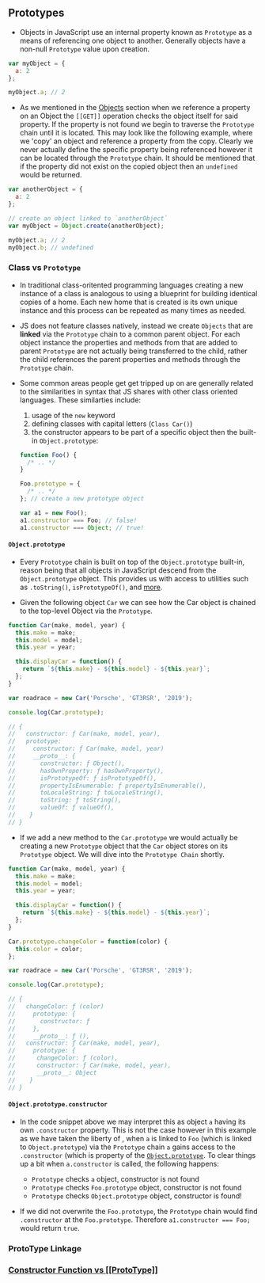## Prototypes

- Objects in JavaScript use an internal property known as `Prototype` as a means of referencing one object to another. Generally objects have a non-null `Prototype` value upon creation.

```js
var myObject = {
  a: 2
};

myObject.a; // 2
```

- As we mentioned in the [Objects](Part-2-Context-Objects-Prototypes/Objects.md) section when we reference a property on an Object the `[[GET]]` operation checks the object itself for said property. If the property is not found we begin to traverse the `Prototype` chain until it is located. This may look like the following example, where we 'copy' an object and reference a property from the copy. Clearly we never actually define the specific property being referenced however it can be located through the `Prototype` chain. It should be mentioned that if the property did not exist on the copied object then an `undefined` would be returned.

```js
var anotherObject = {
  a: 2
};

// create an object linked to `anotherObject`
var myObject = Object.create(anotherObject);

myObject.a; // 2
myObject.b; // undefined
```

### Class vs `Prototype`

- In traditional class-oritented programming languages creating a new instance of a class is analogous to using a blueprint for building identical copies of a home. Each new home that is created is its own unique instance and this process can be repeated as many times as needed.

- JS does not feature classes natively, instead we create `Objects` that are **linked** via the `Prototype` chain to a common parent object. For each object instance the properties and methods from that are added to parent `Prototype` are not actually being transferred to the child, rather the child references the parent properties and methods through the `Prototype` chain.

- Some common areas people get get tripped up on are generally related to the similarities in syntax that JS shares with other class oriented languages. These similarties include:

  1. usage of the `new` keyword
  2. defining classes with capital letters (`Class Car()`)
  3. the constructor appears to be part of a specific object then the built-in `Object.prototype`:

  ```js
  function Foo() {
    /* .. */
  }

  Foo.prototype = {
    /* .. */
  }; // create a new prototype object

  var a1 = new Foo();
  a1.constructor === Foo; // false!
  a1.constructor === Object; // true!
  ```

#### `Object.prototype`

- Every `Prototype` chain is built on top of the `Object.prototype` built-in, reason being that all objects in JavaScript descend from the `Object.prototype` object. This provides us with access to utilities such as `.toString()`, `isPrototypeOf()`, and [more](https://developer.mozilla.org/en-US/docs/Web/JavaScript/Reference/Global_Objects/Object/prototype).

- Given the following object `Car` we can see how the Car object is chained to the top-level Object via the `Prototype`.

```js
function Car(make, model, year) {
  this.make = make;
  this.model = model;
  this.year = year;

  this.displayCar = function() {
    return `${this.make} - ${this.model} - ${this.year}`;
  };
}

var roadrace = new Car('Porsche', 'GT3RSR', '2019');

console.log(Car.prototype);

// {
//   constructor: ƒ Car(make, model, year),
//   prototype:
//     constructor: ƒ Car(make, model, year)
//     __proto__: {
//       constructor: ƒ Object(),
//       hasOwnProperty: ƒ hasOwnProperty(),
//       isPrototypeOf: ƒ isPrototypeOf(),
//       propertyIsEnumerable: ƒ propertyIsEnumerable(),
//       toLocaleString: ƒ toLocaleString(),
//       toString: ƒ toString(),
//       valueOf: ƒ valueOf(),
//    }
// }
```

- If we add a new method to the `Car.prototype` we would actually be creating a new `Prototype` object that the `Car` object stores on its `Prototype` object. We will dive into the `Prototype Chain` shortly.

```js
function Car(make, model, year) {
  this.make = make;
  this.model = model;
  this.year = year;

  this.displayCar = function() {
    return `${this.make} - ${this.model} - ${this.year}`;
  };
}

Car.prototype.changeColor = function(color) {
  this.color = color;
};

var roadrace = new Car('Porsche', 'GT3RSR', '2019');

console.log(Car.prototype);

// {
//   changeColor: ƒ (color)
//     prototype: {
//       constructor: ƒ
//     },
//     __proto__: ƒ (),
//   constructor: ƒ Car(make, model, year),
//     prototype: {
//      changeColor: ƒ (color),
//      constructor: ƒ Car(make, model, year),
//      __proto__: Object
//    }
// }
```

#### `Object.prototype.constructor`

- In the code snippet above we may interpret this as object `a` having its own `.constructor` property. This is not the case however in this example as we have taken the liberty of , when `a` is linked to `Foo` (which is linked to `Object.prototype`) via the `Prototype` chain `a` gains access to the `.constructor` (which is property of the [`Object.prototype`](https://developer.mozilla.org/en-US/docs/Web/JavaScript/Reference/Global_Objects/Object/constructor). To clear things up a bit when `a.constructor` is called, the following happens:

  - `Prototype` checks `a` object, constructor is not found
  - `Prototype` checks `Foo.prototype` object, constructor is not found
  - `Prototype` checks `Object.prototype` object, constructor is found!

- If we did not overwrite the `Foo.prototype`, the `Prototype` chain would find `.constructor` at the `Foo.prototype`. Therefore `a1.constructor === Foo;` would return `true`.

### ProtoType Linkage

### [Constructor Function vs [[ProtoType]]](https://www.thecodeship.com/web-development/methods-within-constructor-vs-prototype-in-javascript/)
